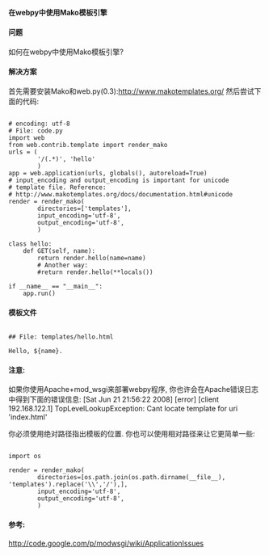  

#### 在webpy中使用Mako模板引擎




#### 问题



如何在webpy中使用Mako模板引擎?




#### 解决方案



首先需要安装Mako和web.py(0.3):http://www.makotemplates.org/ 然后尝试下面的代码:




```

# encoding: utf-8
# File: code.py
import web
from web.contrib.template import render_mako
urls = (
        '/(.*)', 'hello'
        )
app = web.application(urls, globals(), autoreload=True)
# input_encoding and output_encoding is important for unicode
# template file. Reference:
# http://www.makotemplates.org/docs/documentation.html#unicode
render = render_mako(
        directories=['templates'],
        input_encoding='utf-8',
        output_encoding='utf-8',
        )

class hello:
    def GET(self, name):
        return render.hello(name=name)
        # Another way:
        #return render.hello(**locals())

if __name__ == "__main__":
    app.run()

```




#### 模板文件




```

## File: templates/hello.html

Hello, ${name}.

```




#### 注意:



如果你使用Apache+mod_wsgi来部署webpy程序, 你也许会在Apache错误日志中得到下面的错误信息:
[Sat Jun 21 21:56:22 2008] [error] [client 192.168.122.1] TopLevelLookupException: Cant locate template for uri 'index.html'



你必须使用绝对路径指出模板的位置.
你也可以使用相对路径来让它更简单一些:




```

import os

render = render_mako(
        directories=[os.path.join(os.path.dirname(__file__), 'templates').replace('\\','/'),],
        input_encoding='utf-8',
        output_encoding='utf-8',
        )

```




#### 参考:



http://code.google.com/p/modwsgi/wiki/ApplicationIssues





 
 


